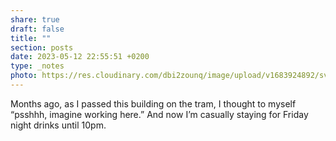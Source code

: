 ```yaml
---
share: true
draft: false
title: ""
section: posts
date: 2023-05-12 22:55:51 +0200
type: _notes
photo: https://res.cloudinary.com/dbi2zounq/image/upload/v1683924892/svwrxcr3gfil7oqier9a.jpg
---
```


Months ago, as I passed this building on the tram, I thought to myself “psshhh, imagine working here.” And now I’m casually staying for Friday night drinks until 10pm. 
